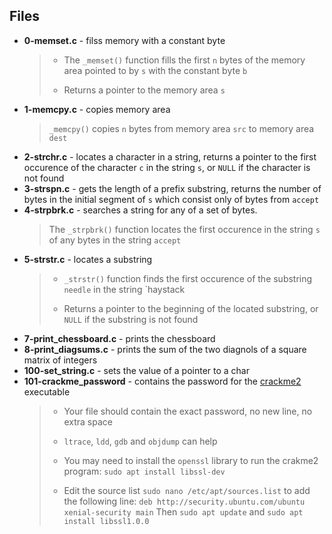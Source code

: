 ## Files
- **0-memset.c** - filss memory with a constant byte
    > * The `_memset()` function fills the first `n` bytes of the memory area pointed to by `s` with the constant byte `b`
    > - Returns a pointer to the memory area `s`
- **1-memcpy.c** - copies memory area
    > `_memcpy()` copies `n` bytes from memory area `src` to memory area `dest`
- **2-strchr.c** - locates a character in a string, returns a pointer to the first occurence of the character `c` in the string `s`, or `NULL` if the character is not found
- **3-strspn.c** - gets the length of a prefix substring, returns the number of bytes in the initial segment of `s` which consist only of bytes from `accept`
- **4-strpbrk.c** - searches a string for any of a set of bytes.
    > The `_strpbrk()` function locates the first occurence in the string `s` of any bytes in the string `accept`
- **5-strstr.c** - locates a substring
    > - `_strstr()` function finds the first occurence of the substring `needle` in the string `haystack
    > * Returns a pointer to the beginning of the located substring, or `NULL` if the substring is not found
- **7-print_chessboard.c** - prints the chessboard
- **8-print_diagsums.c** - prints the sum of the two diagnols of a square matrix of integers
- **100-set_string.c** - sets the value of a pointer to a char
- **101-crackme_password** - contains the password for the [crackme2](https://github.com/holbertonschool/0x06.c) executable
    > * Your file should contain the exact password, no new line, no extra space
    > - `ltrace`, `ldd`, `gdb` and `objdump` can help
    > * You may need to install the `openssl` library to run the crakme2 program: `sudo apt install libssl-dev`
    > - Edit the source list `sudo nano /etc/apt/sources.list` to add the following line: `deb http://security.ubuntu.com/ubuntu xenial-security main` Then `sudo apt update` and `sudo apt install libssl1.0.0`

